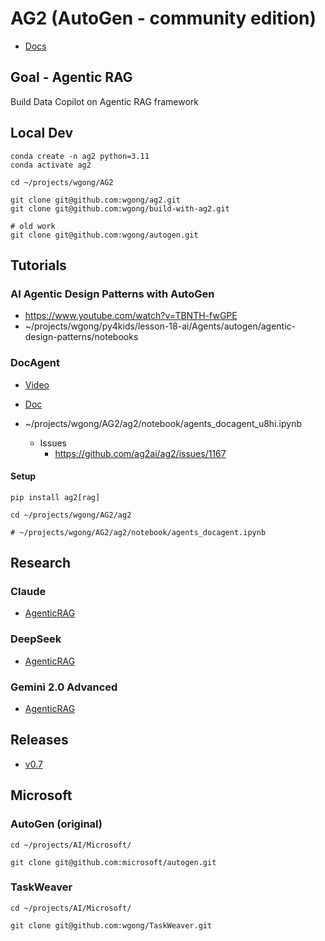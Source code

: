
# AG2 (AutoGen - community edition)

- [Docs](https://docs.ag2.ai/docs/Home)

## Goal - Agentic RAG
Build Data Copilot on Agentic RAG framework

## Local Dev

```
conda create -n ag2 python=3.11
conda activate ag2

cd ~/projects/wgong/AG2

git clone git@github.com:wgong/ag2.git
git clone git@github.com:wgong/build-with-ag2.git

# old work
git clone git@github.com:wgong/autogen.git
```

## Tutorials

### AI Agentic Design Patterns with AutoGen
- https://www.youtube.com/watch?v=TBNTH-fwGPE
- ~/projects/wgong/py4kids/lesson-18-ai/Agents/autogen/agentic-design-patterns/notebooks

### DocAgent
- [Video](https://www.youtube.com/watch?v=sNKQR4LNOK0&t=1s)
- [Doc](https://docs.ag2.ai/docs/user-guide/reference-agents/docagent)

- ~/projects/wgong/AG2/ag2/notebook/agents_docagent_u8hi.ipynb
    - Issues
        - https://github.com/ag2ai/ag2/issues/1167

#### Setup
```
pip install ag2[rag]

cd ~/projects/wgong/AG2/ag2

# ~/projects/wgong/AG2/ag2/notebook/agents_docagent.ipynb
```




## Research

### Claude 

- [AgenticRAG](https://claude.ai/chat/a4d58084-8e60-497b-9f79-82e3c8c953e8)

### DeepSeek

- [AgenticRAG](https://chat.deepseek.com/a/chat/s/afd1e47d-ea07-4c88-8fac-096c4d903b39)

### Gemini 2.0 Advanced

- [AgenticRAG](https://gemini.google.com/app/eed42f92e68ed902)

## Releases

- [v0.7](https://www.linkedin.com/posts/chi-wang-autogen_ag2-agentos-ai-activity-7285060224976044032--yWH/?utm_source=social_share_send&utm_medium=android_app&utm_campaign=share_via)


## Microsoft

### AutoGen (original)

```
cd ~/projects/AI/Microsoft/

git clone git@github.com:microsoft/autogen.git

```



### TaskWeaver

```
cd ~/projects/AI/Microsoft/

git clone git@github.com:wgong/TaskWeaver.git

```
